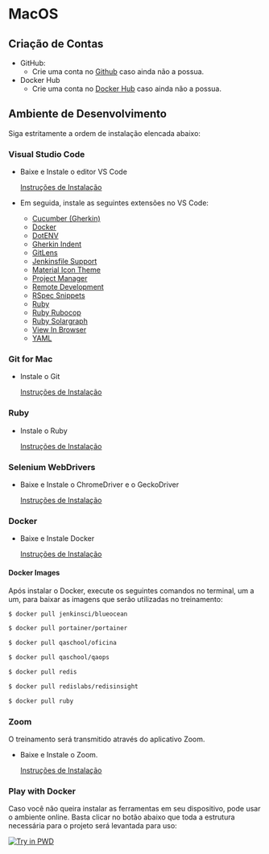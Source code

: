 # MacOS

## Criação de Contas

* GitHub:
  * Crie uma conta no [Github](https://github.com) caso ainda não a possua.
* Docker Hub
  * Crie uma conta no [Docker Hub](https://hub.docker.com) caso ainda não a possua.

## Ambiente de Desenvolvimento

Siga estritamente a ordem de instalação elencada abaixo:

### Visual Studio Code

* Baixe e Instale o editor VS Code

  [Instruções de Instalação](./vscode/README.md)

* Em seguida, instale as seguintes extensões no VS Code:
  * [Cucumber (Gherkin)](https://marketplace.visualstudio.com/items?itemName=alexkrechik.cucumberautocomplete)
  * [Docker](https://marketplace.visualstudio.com/items?itemName=ms-azuretools.vscode-docker)
  * [DotENV](https://marketplace.visualstudio.com/items?itemName=mikestead.dotenv)
  * [Gherkin Indent](https://marketplace.visualstudio.com/items?itemName=AravindKumar.gherkin-indent)
  * [GitLens](https://marketplace.visualstudio.com/items?itemName=eamodio.gitlens)
  * [Jenkinsfile Support](https://marketplace.visualstudio.com/items?itemName=secanis.jenkinsfile-support)
  * [Material Icon Theme](https://marketplace.visualstudio.com/items?itemName=PKief.material-icon-theme)
  * [Project Manager](https://marketplace.visualstudio.com/items?itemName=alefragnani.project-manager)
  * [Remote Development](https://marketplace.visualstudio.com/items?itemName=ms-vscode-remote.vscode-remote-extensionpack)
  * [RSpec Snippets](https://marketplace.visualstudio.com/items?itemName=karunamurti.rspec-snippets)
  * [Ruby](https://marketplace.visualstudio.com/items?itemName=rebornix.Ruby)
  * [Ruby Rubocop](https://marketplace.visualstudio.com/items?itemName=misogi.ruby-rubocop)
  * [Ruby Solargraph](https://marketplace.visualstudio.com/items?itemName=castwide.solargraph)
  * [View In Browser](https://marketplace.visualstudio.com/items?itemName=qinjia.view-in-browser)
  * [YAML](https://marketplace.visualstudio.com/items?itemName=redhat.vscode-yaml)

### Git for Mac

* Instale o Git

  [Instruções de Instalação](./git/README.md)

### Ruby

* Instale o Ruby

  [Instruções de Instalação](./ruby/README.md)

### Selenium WebDrivers

* Baixe e Instale o ChromeDriver e o GeckoDriver

  [Instruções de Instalação](./selenium/README.md)

### Docker

* Baixe e Instale Docker

  [Instruções de Instalação](./docker/README.md)

#### Docker Images

Após instalar o Docker, execute os seguintes comandos no terminal, um a um, para baixar as imagens que serão utilizadas no treinamento:

```bash
$ docker pull jenkinsci/blueocean
```

```bash
$ docker pull portainer/portainer
```

```bash
$ docker pull qaschool/oficina
```

```bash
$ docker pull qaschool/qaops
```

```bash
$ docker pull redis
```

```bash
$ docker pull redislabs/redisinsight
```

```bash
$ docker pull ruby
```

### Zoom

O treinamento será transmitido através do aplicativo Zoom.

* Baixe e Instale o Zoom.

  [Instruções de Instalação](./zoom/README.md)

### Play with Docker

Caso você não queira instalar as ferramentas em seu dispositivo, pode usar o ambiente online. Basta clicar no botão abaixo que toda a estrutura necessária para o projeto será levantada para uso:

[![Try in PWD](https://raw.githubusercontent.com/play-with-docker/stacks/master/assets/images/button.png)](https://labs.play-with-docker.com/?stack=https://raw.githubusercontent.com/qaschoolbr/cucumber/master/qaops-stack.yml)
